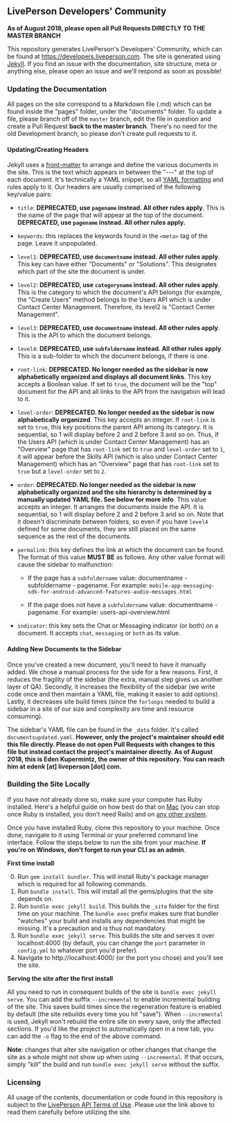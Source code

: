 ## LivePerson Developers' Community

**As of August 2018, please open all Pull Requests DIRECTLY TO THE MASTER BRANCH**

This repository generates LivePerson's Developers' Community, which can be found at https://developers.liveperson.com. The site is generated using [Jekyll](https://jekyllrb.com/). If you find an issue with the documentation, site structure, meta or anything else, please open an issue and we'll respond as soon as possible!

### Updating the Documentation

All pages on the site correspond to a Markdown file (.md) which can be found inside the "pages" folder, under the "documents" folder. To update a file, please branch off of the `master` branch, edit the file in question and create a Pull Request **back to the master branch**. There's no need for the old Development branch, so please don't create pull requests to it.

#### Updating/Creating Headers

Jekyll uses a [front-matter](https://jekyllrb.com/docs/frontmatter/) to arrange and define the various documents in the site. This is the text which appears in between the "---" at the top of each document. It's technically a YAML snippet, so all [YAML formatting](http://www.yamllint.com/) and rules apply to it. Our headers are usually comprised of the following key/value pairs:

* `title`: **DEPRECATED, use `pagename` instead. All other rules apply**. This is the name of the page that will appear at the top of the document. **DEPRECATED, use `pagename` instead. All other rules apply.**

* `keywords`: this replaces the keywords found in the `<meta>` tag of the page. Leave it unpopulated.

* `level1`: **DEPRECATED, use `documentname` instead. All other rules apply**. This key can have either "Documents" or "Solutions". This designates which part of the site the document is under.

* `level2`: **DEPRECATED, use `categoryname` instead. All other rules apply**. This is the category to which the document's API belongs (for example, the "Create Users" method belongs to the Users API which is under Contact Center Management. Therefore, its level2 is "Contact Center Management".

* `level3`: **DEPRECATED, use `documentname` instead. All other rules apply**. This is the API to which the document belongs.

* `level4`: **DEPRECATED, use `subfoldername` instead. All other rules apply**. This is a sub-folder to which the document belongs, if there is one.

* `root-link`: **DEPRECATED. No longer needed as the sidebar is now alphabetically organized and displays all document links**. This key accepts a Boolean value. If set to `true`, the document will be the "top" document for the API and all links to the API from the navigation will lead to it.

* `level-order`: **DEPRECATED. No longer needed as the sidebar is now alphabetically organized**. This key accepts an integer. If `root-link` is set to `true`, this key positions the parent API among its category. It is sequential, so 1 will display before 2 and 2 before 3 and so on. Thus, if the Users API (which is under Contact Center Management) has an "Overview" page that has `root-link` set to `true` and `level-order` set to `1`, it will appear before the Skills API (which is also under Contact Center Management) which has an "Overview" page that has `root-link` set to `true` but a `level-order` set to `2`.

* `order`:  **DEPRECATED. No longer needed as the sidebar is now alphabetically organized and the site hierarchy is determined by a manually updated YAML file. See below for more info**. This value accepts an integer. It arranges the documents inside the API. It is sequential, so 1 will display before 2 and 2 before 3 and so on. Note that it doesn't discriminate between folders, so even if you have `level4` defined for some documents, they are still placed on the same sequence as the rest of the documents.

* `permalink`: this key defines the link at which the document can be found. The format of this value **MUST BE** as follows. Any other value format will cause the sidebar to malfunction:

  * If the page has a `subfoldername` value: documentname - subfoldername - pagename. For example: `mobile-app-messaging-sdk-for-android-advanced-features-audio-messages.html`

  * If the page does not have a `subfoldername` value: documentname - pagename. For example: users-api-overview.html

* `indicator`: this key sets the Chat or Messaging indicator (or both) on a document. It accepts `chat`, `messaging` or `both` as its value.


#### Adding New Documents to the Sidebar

Once you've created a new document, you'll need to have it manually added. We chose a manual process for the side for a few reasons. First, it reduces the fragility of the sidebar (the extra, manual step gives us another layer of QA). Secondly, it increases the flexibility of the sidebar (we write code once and then maintain a YAML file, making it easier to add options). Lastly, it decreases site build times (since the `forloops` needed to build a sidebar in a site of our size and complexity are time and resource consuming).

The sidebar's YAML file can be found in the `_data` folder. It's called `documentsupdated.yaml`. **However, only the project's maintainer should edit this file directly. Please do not open Pull Requests with changes to this file but instead contact the project's maintainer directly. As of August 2018, this is Eden Kupermintz, the owner of this repository. You can reach him at edenk [at] liveperson [dot] com.**

### Building the Site Locally

If you have not already done so, make sure your computer has Ruby installed. Here's a helpful guide on how best do that on [Mac](http://railsapps.github.io/installrubyonrails-mac.html) (you can stop once Ruby is installed, you don't need Rails) and on [any other system](https://www.ruby-lang.org/en/documentation/installation/).

Once you have installed Ruby, clone this repository to your machine. Once done, navigate to it using Terminal or your preferred command line interface. Follow the steps below to run the site from your machine. **If you're on Windows, don't forget to run your CLI as an admin**.

**First time install**

0. Run `gem install bundler`. This will install Ruby's package manager which is required for all following commands.
1. Run `bundle install`. This will install all the gems/plugins that the site depends on.
2. Run `bundle exec jekyll build`. This builds the `_site` folder for the first time on your machine. The `bundle exec` prefix makes sure that bundler "watches" your build and installs any dependencies that might be missing. It's a precaution and is thus not mandatory.
3. Run `bundle exec jekyll serve`. This builds the site and serves it over localhost:4000 (by default, you can change the `port` parameter in `config.yml` to whatever port you'd prefer).
4. Navigate to http://localhost:4000/ (or the port you chose) and you'll see the site.



**Serving the site after the first install**

All you need to run in consequent builds of the site is `bundle exec jekyll serve`. You can add the suffix `--incremental` to enable incremental building of the site. This saves build times since the regeneration feature is enabled by default (the site rebuilds every time you hit "save"). When `--incremental` is used, Jekyll won't rebuild the entire site on every save, only the affected sections. If you'd like the project to automatically open in a new tab, you can add the `-o` flag to the end of the above command.

**Note**: changes that alter site navigation or other changes that change the site as a whole might not show up when using `--incremental`. If that occurs, simply "kill" the build and run `bundle exec jekyll serve` without the suffix.

### Licensing

All usage of the contents, documentation or code found in this repository is subject to the [LivePerson API Terms of Use](https://www.liveperson.com/policies/apitou). Please use the link above to read them carefully before utilizing the site.

